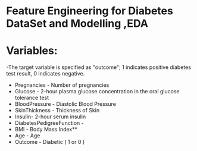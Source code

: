 # Feature Engineering for Diabetes DataSet and Modelling ,EDA


# Variables:
-The target variable is specified as "outcome"; 1 indicates positive diabetes test result, 0 indicates negative.
- Pregnancies - Number of pregnancies
- Glucose - 2-hour plasma glucose concentration in the oral glucose tolerance test
- BloodPressure - Diastolic Blood Pressure
- SkinThickness - Thickness of Skin
- Insulin- 2-hour serum insulin
- DiabetesPedigreeFunction -
- BMI - Body Mass Index**
- Age - Age
- Outcome - Diabetic ( 1 or 0 )
